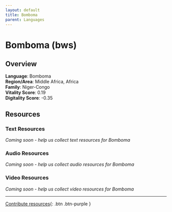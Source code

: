```yaml
---
layout: default
title: Bomboma
parent: Languages
---
```


# Bomboma (bws)

## Overview

**Language**: Bomboma  
**Region/Area**: Middle Africa, Africa  
**Family**: Niger-Congo  
**Vitality Score**: 0.19  
**Digitality Score**: -0.35  

## Resources

### Text Resources
*Coming soon - help us collect text resources for Bomboma*

### Audio Resources
*Coming soon - help us collect audio resources for Bomboma*

### Video Resources
*Coming soon - help us collect video resources for Bomboma*

---

[Contribute resources](https://fairtrain.github.io/){: .btn .btn-purple }

